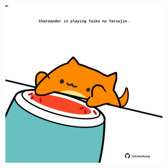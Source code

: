 <!-- built at 19/09/2021, 07:02:08 UTC -->
<p align="center">
  <img width="500" height="500" src="./ReadmeImage.svg">
</p>
